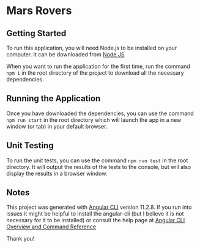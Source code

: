 # Mars Rovers

## Getting Started
To run this application, you will need Node.js to be installed on your computer. It can be downloaded from [Node JS](https://nodejs.org)

When you want to run the application for the first time, run the command `npm i` in the root directory of the project to download all the necessary dependencies.


## Running the Application

Once you have downloaded the dependencies, you can use the command `npm run start` in the root directory which will launch the app in a new window (or tab) in your default browser.


## Unit Testing
To run the unit tests, you can use the command `npm run test` in the root directory. It will output the results of the tests to the console, but will also display the results in a browser window.



## Notes
This project was generated with [Angular CLI](https://github.com/angular/angular-cli) version 11.2.8.
If you run into issues it might be helpful to install the angular-cli (but I believe it is not necessary for it to be installed) or consult the help page at [Angular CLI Overview and Command Reference](https://angular.io/cli)

Thank you!